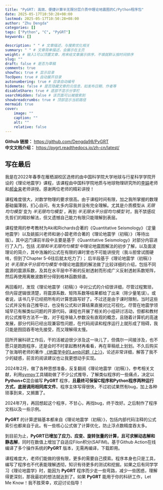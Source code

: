 ```yaml
---
title: "PyGRT: 高效、便捷计算半无限分层介质中理论地震图的C/Python程序包"
date: 2025-05-17T10:50:28+08:00
lastmod: 2025-05-17T10:50:28+08:00
author: "Zhu Dengda"
categories: []
tags: ["Python", "C", "PyGRT"]
keywords: []

description: " " # 文章描述，与搜索优化相关
summary: " " # 文章简单描述，会展示在主页
weight: # 输入1可以顶置文章，用来给文章展示排序，不填就默认按时间排序
slug: ""
draft: false # 是否为草稿
comments: true
showToc: true # 显示目录
TocOpen: true # 自动展开目录
autonumbering: true # 目录自动编号
hidemeta: false # 是否隐藏文章的元信息，如发布日期、作者等
disableShare: true # 底部不显示分享栏
searchHidden: false # 该页面可以被搜索到
showbreadcrumbs: true # 顶部显示当前路径
mermaid: true
cover:
    image: ""
    caption: ""
    alt: ""
    relative: false
---
```


**Github 链接：** https://github.com/Dengda98/PyGRT  
**中文文档介绍：** https://pygrt.readthedocs.io/zh-cn/latest/ 


## 写在最后

我是在2022年春季在雁栖湖校区选修的由中国科学院大学地球与行星科学学院开设的《理论地震学》课程，该课程由中国科学院地质与地球物理研究所的[李娟](https://igg.cas.cn/sourcedb_igg_cas/cn/zjrck/200907/t20090713_2065459.html)老师和[郝金来](https://igg.cas.cn/sourcedb_igg_cas/cn/zjrck/201502/t20150210_4311909.html)老师讲授。感谢两位老师的精彩讲授！

课程难度很大，对数学物理的要求很高。由于课程时间有限，加之我所掌握的数理基础偏薄弱，扪心自问，有太多内容我并没有完全理解。尤其是介质模型从 *无限均匀模型* 变为 *半无限均匀模型* ，再到 *半无限水平分层均匀模型* 时，我不禁感叹先哲们的精妙解法，但又遗憾自己能力有限只能理解到表层。  

课程使用的参考教材为Aki和Richards合著的《Quantitative Seismology》（定量地震学）以及姚振兴老师和谢小碧老师合著的《理论地震学（初稿）》（等待出版）。其中这门课前半段中主要是基于《Quantitative Seismology》对部分内容进行了入门，包括 *无限和半无限均匀模型* 中理论地震图解法的初步了解，以及面波理论的简介，其中浩瀚的公式在有限的课时里也不可能讲授完（我斗胆曾试图硬啃，但到了Chapter 5-6往后就太吃力了）； 后半段基于《理论地震学（初稿）》对 *半无限水平分层均匀模型* 中理论地震图的解法做了比较详细的介绍，包括不同震源的震源系数，及其在水平层中不断的反射透射而形成广义反射透射系数矩阵，然后再使用离散波数积分得到格林函数频谱。

再回看时，发现《理论地震学（初稿）》中对公式的介绍很详细，尽管过程繁琐，但内容逻辑很清楚，将震源系数、矩阵系数等结果都给了出来（除少量笔误）。或者说，该书几乎已经把所有的计算思路写好了。不过还是由于课时限制，当时这些公式并没有自己推导过，也没有公式和计算结果直接对比可视化。尽管在地震学领域早已有解类似问题的开源代码，课程也开展了相关的小组研讨活动，但都和教材的公式推导方法不一致，对于程序输入参数没有直观的概念，且随着计算机的高速发展，部分代码已经出现兼容性问题，在代码阅读和程序运行上就形成了阻碍，我只能是囫囵吞枣地先接受，而又理解得太慢。  

回所开展科研工作后，干的活被迫很少涉及这一块儿了，但偶尔一间接涉及，也不愿只是跑跑程序，还是会时不时拿起教材再看看，再在草稿纸上划划。不久后购买了张海明老师的著作 [《地震学中的Lamb问题（上）》](https://www.ecsponline.com/goods.php?id=210382)，论述非常详细，解答了我不少的疑惑，前言的阅读建议也让我更想动手实现。

2024年2月，做了各种思想准备，反复翻阅《理论地震学（初稿）》，参考相关文献，利用[sympy](https://www.sympy.org/en/index.html>)工具辅助做了不少公式推导，了解类似程序的一些痛点，决定以**Python+C**混合编写 **PyGRT** 程序，**且最终可保留C程序和Python程序两种运行方式，底层调用相同库文件**。程序主体写得很快，不过初试果然有bug，加上各种琐事到来，又搁置了。  

2024年7月，再回想起这个程序，不甘心，再找bug，终于改好。之后制作了程序文档以及一些示例。

**PyGRT** 的计算逻辑基本都来自《理论地震学（初稿）》，包括内部代码注释的公式索引也都来自于此。有一些核心公式做了计算优化，防止浮点数精度吞太多。

到目前为止，**PyGRT已增加了应力、应变、旋转张量的计算，且可求解动态解和静态解**，同时在数值上增加了自适应Filon积分(SAFIM)。基于Github Action在线编译了多个操作系统的**PyGRT** 版本，无需再编译，下载即用。

课程难度大，老师们能做的很有限，更多的需要自己摸索。程序本身也只是工具，编写了程序也不代表能理解透彻，知识有待更多的测试和挖掘。如果之后有同学学习《理论地震学》时，能因为 **PyGRT** 程序而少走一些弯路，减少一些困惑，理解得更深刻，那我最初的想法就达到了。如果 **PyGRT** 能用于你的科研工作，Let Me Know！我不胜荣幸，欢迎讨论指导！






